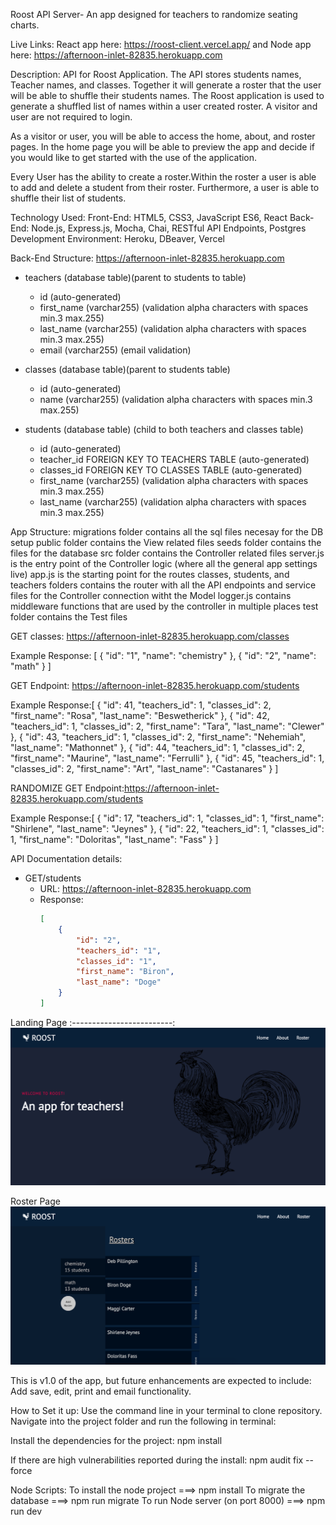 Roost API Server- An app designed for teachers to randomize seating charts.

Live Links:
React app here: https://roost-client.vercel.app/
and Node app here: https://afternoon-inlet-82835.herokuapp.com

Description:
API for Roost Application. The API stores students names, Teacher names, and classes. Together it will generate a roster that the user will be able to shuffle their students names. The Roost application is used to generate a shuffled list of names within a user created roster. A visitor and user are not required to login.

As a visitor or user, you will be able to access the home, about, and roster pages. In the home page you will be able to preview the app and decide if you would like to get started with the use of the application. 

Every User has the ability to create a roster.Within the roster a user is able to add and delete a student from their roster. Furthermore, a user is able to shuffle their list of students.



Technology Used:
Front-End: HTML5, CSS3, JavaScript ES6, React
Back-End: Node.js, Express.js, Mocha, Chai, RESTful API Endpoints, Postgres
Development Environment: Heroku, DBeaver, Vercel

Back-End Structure:
https://afternoon-inlet-82835.herokuapp.com

* teachers (database table)(parent to students to table)
    * id (auto-generated)
    * first_name (varchar255) (validation alpha characters with spaces min.3 max.255)
    * last_name (varchar255) (validation alpha characters with spaces min.3 max.255)
    * email (varchar255) (email validation)

* classes (database table)(parent to students table)
    * id (auto-generated)
	* name (varchar255) (validation alpha characters with spaces min.3 max.255)

* students (database table) (child to both teachers and classes table)
    * id (auto-generated)
    * teacher_id FOREIGN KEY TO TEACHERS TABLE (auto-generated)
    * classes_id FOREIGN KEY TO CLASSES TABLE (auto-generated)
	* first_name (varchar255) (validation alpha characters with spaces min.3 max.255)
    * last_name (varchar255) (validation alpha characters with spaces min.3 max.255)

App Structure:
migrations folder contains all the sql files necesay for the DB setup
public folder contains the View related files
seeds folder contains the files for the database
src folder contains the Controller related files
server.js is the entry point of the Controller logic (where all the general app settings live)
app.js is the starting point for the routes
classes, students, and teachers folders contains the router with all the API endpoints and 
service files for the Controller connection witht the Model
logger.js contains middleware functions that are used by the controller in multiple places
test folder contains the Test files

GET classes: https://afternoon-inlet-82835.herokuapp.com/classes

Example Response:
[
    {
        "id": "1",
        "name": "chemistry"
    },
    {
        "id": "2",
        "name": "math"
    }
]



GET Endpoint: https://afternoon-inlet-82835.herokuapp.com/students

Example Response:[
    {
        "id": 41,
        "teachers_id": 1,
        "classes_id": 2,
        "first_name": "Rosa",
        "last_name": "Beswetherick"
    },
    {
        "id": 42,
        "teachers_id": 1,
        "classes_id": 2,
        "first_name": "Tara",
        "last_name": "Clewer"
    },
    {
        "id": 43,
        "teachers_id": 1,
        "classes_id": 2,
        "first_name": "Nehemiah",
        "last_name": "Mathonnet"
    },
    {
        "id": 44,
        "teachers_id": 1,
        "classes_id": 2,
        "first_name": "Maurine",
        "last_name": "Ferrulli"
    },
    {
        "id": 45,
        "teachers_id": 1,
        "classes_id": 2,
        "first_name": "Art",
        "last_name": "Castanares"
    }
]


RANDOMIZE GET Endpoint:https://afternoon-inlet-82835.herokuapp.com/students

Example Response:[
    {
        "id": 17,
        "teachers_id": 1,
        "classes_id": 1,
        "first_name": "Shirlene",
        "last_name": "Jeynes"
    },
    {
        "id": 22,
        "teachers_id": 1,
        "classes_id": 1,
        "first_name": "Doloritas",
        "last_name": "Fass"
    }
]

API Documentation details:
* GET/students
    * URL: https://afternoon-inlet-82835.herokuapp.com
    * Response: 
        ```json
        [
            {
                "id": "2",
                "teachers_id": "1",
                "classes_id": "1",
                "first_name": "Biron",
                "last_name": "Doge"
            }
        ]
        ```

Landing Page
:-------------------------:
![Landing Page](Roost-Landing-Page.png)

Roster Page
![Roster Page](Roost-Roster-Page.png)

This is v1.0 of the app, but future enhancements are expected to include:
Add save, edit, print and email functionality. 

How to Set it up:
Use the command line in your terminal to clone repository. Navigate into the project folder and run the following in terminal:

Install the dependencies for the project:
npm install

If there are high vulnerabilities reported during the install:
npm audit fix --force

Node Scripts:
To install the node project ===> npm install
To migrate the database ===> npm run migrate 
To run Node server (on port 8000) ===> npm run dev
